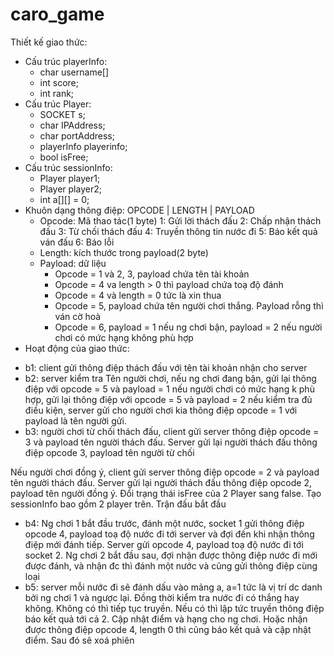 # caro_game
Thiết kế giao thức:
- Cấu trúc playerInfo:
 	+ char username[]
 	+ int score;
 	+ int rank;
- Cấu trúc Player:
 	+ SOCKET s;
 	+ char IPAddress;
 	+ char portAddress;
 	+ playerInfo playerinfo;
 	+ bool isFree;
- Cấu trúc sessionInfo:
 	+ Player player1;
 	+ Player player2;
 	+ int a[][] = 0;
- Khuôn dạng thông điệp: OPCODE | LENGTH | PAYLOAD
  + Opcode: Mã thao tác(1 byte)
	1: Gửi lời thách đấu
	2: Chấp nhận thách đấu
	3: Từ chối thách đấu
	4: Truyền thông tin nước đi
	5: Báo kết quả ván đấu
	6: Báo lỗi
  + Length: kích thước trong payload(2 byte)
  + Payload: dữ liệu
	* Opcode = 1 và 2, 3, payload chứa tên tài khoản
	* Opcode = 4 va length > 0 thì payload chứa toạ độ đánh
	* Opcode = 4 và length = 0 tức là xin thua
	* Opcode = 5, payload chứa tên người chơi thắng. Payload rỗng thì ván cờ hoà
 	* Opcode = 6, payload = 1 nếu ng chơi bận, payload = 2 nếu người chơi có mức hạng không phù hợp
- Hoạt động của giao thức:
 + b1: client gửi thông điệp thách đấu với tên tài khoản nhận cho server
 + b2: server kiểm tra Tên người chơi, nếu ng chơi đang bận, gửi lại thông điệp với opcode = 5 và payload = 1 
nếu người chơi có mức hạng k phù hợp, gửi lại thông điệp với opcode = 5 và payload = 2
nếu kiểm tra đủ điều kiện, server gửi cho người chơi kia thông điệp opcode = 1 với payload là tên người gửi.
 + b3: người chơi từ chối thách đấu, client gửi server thông điệp opcode = 3 và payload tên người thách đấu.
Server gửi lại người thách đấu thông điệp opcode 3, payload tên người từ chối

Nếu người chơi đồng ý, client gửi server thông điệp opcode = 2 và payload tên người thách đấu.
Server gửi lại người thách đấu thông điệp opcode 2, payload tên người đồng ý. Đổi trạng thái isFree của 2 Player sang false. Tạo sessionInfo bao gồm 2 player trên. Trận đấu bắt đầu
 + b4: Ng chơi 1 bắt đầu trước, đánh một nước, socket 1 gửi thông điệp opcode 4, payload toạ độ nước đi tới server và đợi đến khi nhận thông điệp mới đánh tiếp. Server gửi opcode 4, payload toạ độ nước đi tới socket 2.
Ng chơi 2 bắt đầu sau, đợi nhận được thông điệp nước đi mới được đánh, và nhận đc thì đánh một nước và  cũng gửi thông điệp cùng loại
 + b5: server mỗi nước đi sẽ đánh dấu vào mảng a, a=1 tức là vị trí dc danh bởi ng chơi 1 và ngược lại. Đồng thời kiểm tra nước đi có thắng hay không. Không có thì tiếp tục truyền. Nếu có thì lập tức truyền thông điệp báo kết quả tới cả 2. Cập nhật điểm và hạng cho ng chơi.
 Hoặc nhận được thông điệp opcode 4, length 0 thì cũng báo kết quả và cập nhật điểm.
Sau đó sẽ xoá phiên
